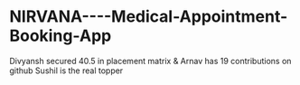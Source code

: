 # NIRVANA----Medical-Appointment-Booking-App 
Divyansh secured 40.5 in placement matrix & Arnav has 19 contributions on github
Sushil is the real topper
